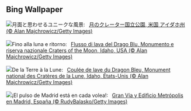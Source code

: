 ## Bing Wallpaper
![](https://www.bing.com/th?id=OHR.CratersOfTheMoon_JA-JP5423756803_UHD.jpg&w=1000)月面と思わせるユニークな風景:&nbsp;&ensp;[月のクレーター国立公園, 米国 アイダホ州 (© Alan Majchrowicz/Getty Images)](https://www.bing.com/th?id=OHR.CratersOfTheMoon_JA-JP5423756803_UHD.jpg)
<br><br/>
![](https://www.bing.com/th?id=OHR.CratersOfTheMoon_IT-IT8708957821_UHD.jpg&w=1000)Fino alla luna e ritorno:&nbsp;&ensp;[Flusso di lava del Drago Blu, Monumento e riserva nazionale Craters of the Moon, Idaho, USA (© Alan Majchrowicz/Getty Images)](https://www.bing.com/th?id=OHR.CratersOfTheMoon_IT-IT8708957821_UHD.jpg)
<br><br/>
![](https://www.bing.com/th?id=OHR.CratersOfTheMoon_FR-FR1896950585_UHD.jpg&w=1000)De la Terre à la Lune:&nbsp;&ensp;[Coulée de lave du Dragon Bleu, Monument national des Cratères de la Lune, Idaho, États-Unis (© Alan Majchrowicz/Getty Images)](https://www.bing.com/th?id=OHR.CratersOfTheMoon_FR-FR1896950585_UHD.jpg)
<br><br/>
![](https://www.bing.com/th?id=OHR.MadridOpen_ES-ES2650206128_UHD.jpg&w=1000)¡El pulso de Madrid está en cada volea!:&nbsp;&ensp;[Gran Vía y Edificio Metrópolis en Madrid, España (© RudyBalasko/Getty Images)](https://www.bing.com/th?id=OHR.MadridOpen_ES-ES2650206128_UHD.jpg)
<br><br/>
